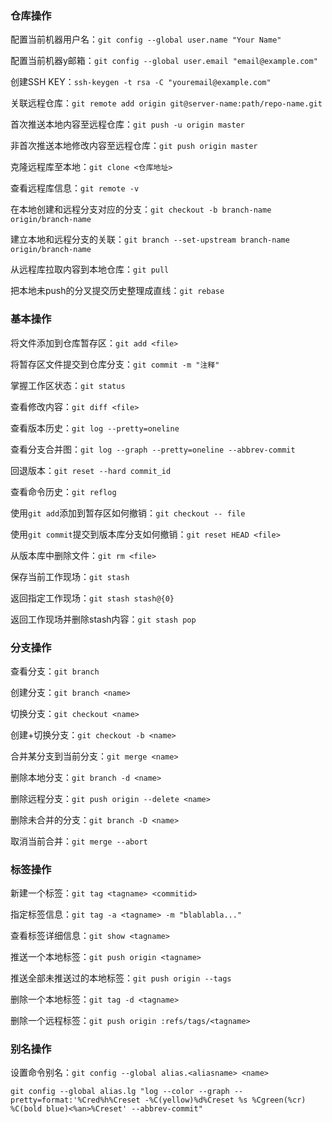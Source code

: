 ### 仓库操作
配置当前机器用户名：`git config --global user.name "Your Name"`

配置当前机器y邮箱：`git config --global user.email "email@example.com"`

创建SSH KEY：`ssh-keygen -t rsa -C "youremail@example.com"`

关联远程仓库：`git remote add origin git@server-name:path/repo-name.git`

首次推送本地内容至远程仓库：`git push -u origin master`

非首次推送本地修改内容至远程仓库：`git push origin master`

克隆远程库至本地：`git clone <仓库地址>`

查看远程库信息：`git remote -v`

在本地创建和远程分支对应的分支：`git checkout -b branch-name origin/branch-name`

建立本地和远程分支的关联：`git branch --set-upstream branch-name origin/branch-name`

从远程库拉取内容到本地仓库：`git pull`

把本地未push的分叉提交历史整理成直线：`git rebase`

### 基本操作
将文件添加到仓库暂存区：`git add <file>`

将暂存区文件提交到仓库分支：`git commit -m "注释"`

掌握工作区状态：`git status`

查看修改内容：`git diff <file>`

查看版本历史：`git log --pretty=oneline`

查看分支合并图：`git log --graph --pretty=oneline --abbrev-commit`

回退版本：`git reset --hard commit_id`

查看命令历史：`git reflog`

使用`git add`添加到暂存区如何撤销：`git checkout -- file`

使用`git commit`提交到版本库分支如何撤销：`git reset HEAD <file>`

从版本库中删除文件：`git rm <file>`

保存当前工作现场：`git stash`

返回指定工作现场：`git stash stash@{0}`

返回工作现场并删除stash内容：`git stash pop`

### 分支操作
查看分支：`git branch`

创建分支：`git branch <name>`

切换分支：`git checkout <name>`

创建+切换分支：`git checkout -b <name>`

合并某分支到当前分支：`git merge <name>`

删除本地分支：`git branch -d <name>`

删除远程分支：`git push origin --delete <name>`

删除未合并的分支：`git branch -D <name>`

取消当前合并：`git merge --abort`

### 标签操作
新建一个标签：`git tag <tagname> <commitid>`

指定标签信息：`git tag -a <tagname> -m "blablabla..."`

查看标签详细信息：`git show <tagname>`

推送一个本地标签：`git push origin <tagname>`

推送全部未推送过的本地标签：`git push origin --tags`

删除一个本地标签：`git tag -d <tagname>`

删除一个远程标签：`git push origin :refs/tags/<tagname>`

### 别名操作
设置命令别名：`git config --global alias.<aliasname> <name>`

`git config --global alias.lg "log --color --graph --pretty=format:'%Cred%h%Creset -%C(yellow)%d%Creset %s %Cgreen(%cr) %C(bold blue)<%an>%Creset' --abbrev-commit"`
